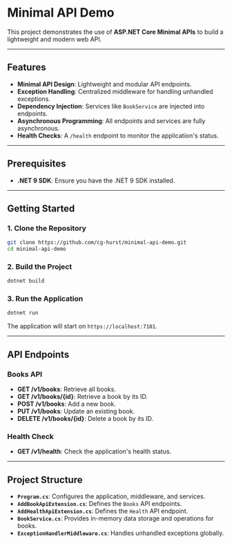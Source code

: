 # Minimal API Demo

This project demonstrates the use of **ASP.NET Core Minimal APIs** to build a lightweight and modern web API.

---

## Features

- **Minimal API Design**: Lightweight and modular API endpoints.
- **Exception Handling**: Centralized middleware for handling unhandled exceptions.
- **Dependency Injection**: Services like `BookService` are injected into endpoints.
- **Asynchronous Programming**: All endpoints and services are fully asynchronous.
- **Health Checks**: A `/health` endpoint to monitor the application's status.

---

## Prerequisites

- **.NET 9 SDK**: Ensure you have the .NET 9 SDK installed.

---

## Getting Started

### 1. Clone the Repository
```bash
git clone https://github.com/cg-hurst/minimal-api-demo.git
cd minimal-api-demo
```

### 2. Build the Project
```bash
dotnet build
```

### 3. Run the Application
```bash
dotnet run
```

The application will start on `https://localhost:7101`.

---

## API Endpoints

### **Books API**
- **GET /v1/books**: Retrieve all books.
- **GET /v1/books/{id}**: Retrieve a book by its ID.
- **POST /v1/books**: Add a new book.
- **PUT /v1/books**: Update an existing book.
- **DELETE /v1/books/{id}**: Delete a book by its ID.

### **Health Check**
- **GET /v1/health**: Check the application's health status.

---

## Project Structure

- **`Program.cs`**: Configures the application, middleware, and services.
- **`AddBookApiExtension.cs`**: Defines the `Books` API endpoints.
- **`AddHealthApiExtension.cs`**: Defines the `Health` API endpoint.
- **`BookService.cs`**: Provides in-memory data storage and operations for books.
- **`ExceptionHandlerMiddleware.cs`**: Handles unhandled exceptions globally.
